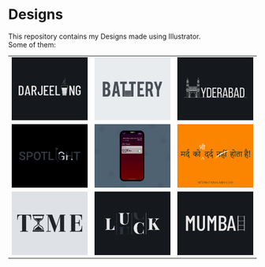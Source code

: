 # Designs
This repository contains my Designs made using Illustrator.<br>
Some of them:<br>
<table>
<tr><td><img src="./2020-12/png/31.12.2020.png"></td><td><img src="./2020-11/png/28.11.2020.png"></td><td><img src="./2020-12/png/20.12.2020.png"></td></tr>
<tr><td><img src="./2020-11/png/21.11.2020.png"></td><td><img src="./2020-11/png/19.11.2020 - 2.png"></td><td><img src="./2020-11/png/19.11.2020.png"></td></tr>
<tr><td><img src="./2020-11/png/16.11.2020.png"></td><td><img src="./2020-12/png/06.12.2020.png"></td><td><img src="./2020-12/png/27.12.2020.png"></td></tr>
</table>
